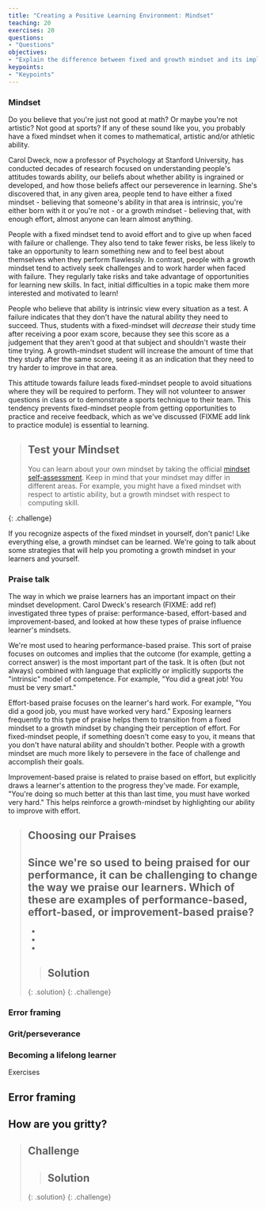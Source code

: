 ```yaml
---
title: "Creating a Positive Learning Environment: Mindset"
teaching: 20
exercises: 20
questions:
- "Questions"
objectives:
- "Explain the difference between fixed and growth mindset and its implications for classroom performance."
keypoints:
- "Keypoints"
---
```


### Mindset

Do you believe that you're just not good at math? Or maybe you're not artistic? Not good at sports? If any of these
sound like you, you probably have a fixed mindset when it comes to mathematical, artistic and/or athletic ability. 

Carol Dweck, now a professor of Psychology at Stanford University, has conducted decades of research focused on understanding
people's attitudes towards ability, our beliefs about whether ability is ingrained or developed, and how those beliefs
affect our perseverence in learning. She's discovered that, in any given area, people tend to have either a fixed mindset - believing that 
someone's ability in that area is intrinsic, you're either born with it or you're not - or a growth mindset - believing that, with enough effort, 
almost anyone can learn almost anything. 

People with a fixed mindset tend to avoid effort and to give up when faced with failure or challenge. They also 
tend to take fewer risks, be less likely to take an opportunity to learn something new and to feel best about themselves when they perform flawlessly. 
In contrast, people with a growth mindset tend to actively seek challenges and to work harder when faced with failure. They regularly take risks and 
take advantage of opportunities for learning new skills. In fact, initial difficulties in a topic make them more interested and motivated to learn!

People who believe that ability is intrinsic view every situation as a test. A failure indicates that they don't have the natural ability they need
to succeed. Thus, students with a fixed-mindset will *decrease* their study time after receiving a poor exam score, because they see this score as a
judgement that they aren't good at that subject and shouldn't waste their time trying. A growth-mindset student will increase the amount of time that 
they study after the same score, seeing it as an indication that they need to try harder to improve in that area.  

This attitude towards failure leads fixed-mindset people to avoid situations where they will be required to perform. They will not volunteer to answer
questions in class or to demonstrate a sports technique to their team. This tendency prevents fixed-mindset people from getting opportunities to practice
and receive feedback, which as we've discussed (FIXME add link to practice module) is essential to learning.

> ## Test your Mindset
> You can learn about your own mindset by taking the official [mindset self-assessment](https://mindsetonline.com/testyourmindset/step1.php). 
> Keep in mind that your mindset may differ in different areas. For example, you might have a fixed mindset with respect to artistic ability,
> but a growth mindset with respect to computing skill.
>
{: .challenge}

If you recognize aspects of the fixed mindset in yourself, don't panic! Like everything else, a growth mindset can be learned. We're going to talk about some
strategies that will help you promoting a growth mindset in your learners and yourself.

### Praise talk  

The way in which we praise learners has an important impact on their mindset development. Carol Dweck's research (FIXME: add ref)
investigated three types of praise: performance-based, effort-based and improvement-based, and looked at how these 
types of praise influence learner's mindsets.

We're most used to hearing performance-based praise. This sort of praise focuses on outcomes and implies that the 
outcome (for example, getting a correct answer) is the most important part of the task. It is often (but not always)
combined with language that explicitly or implicitly supports the "intrinsic" model of competence. For example, "You 
did a great job! You must be very smart."

Effort-based praise focuses on the learner's hard work. For example, "You did a good job, you must have worked very hard." 
Exposing learners frequently to this type of praise helps them to transition from a fixed mindset to a growth mindset by 
changing their perception of effort. For fixed-mindset people, if something doesn't come easy to you, it means that you 
don't have natural ability and shouldn't bother. People with a growth mindset are much more likely to persevere in the face of challenge
and accomplish their goals.

Improvement-based praise is related to praise based on effort, but explicitly draws a learner's attention to the progress they've made.
For example, "You're doing so much better at this than last time, you must have worked very hard." This helps reinforce a growth-mindset by 
highlighting our ability to improve with effort.

> ## Choosing our Praises
> Since we're so used to being praised for our performance, it can be challenging to change the way we praise our learners. Which of these
> are examples of performance-based, effort-based, or improvement-based praise? 
> - 
> - 
> - 
> - 
> 
>> ## Solution
>>
>> 
> {: .solution}
{: .challenge}


### Error framing  
### Grit/perseverance  
### Becoming a lifelong learner  

Exercises  
## Error framing  
## How are you gritty?  



> ## Challenge
>
>
>
>> ## Solution
>>
>> 
> {: .solution}
{: .challenge}
